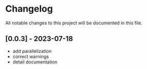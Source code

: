 # Changelog

All notable changes to this project will be documented in this file.

## [0.0.3] - 2023-07-18

- add parallelization
- correct warnings
- detail documentation
